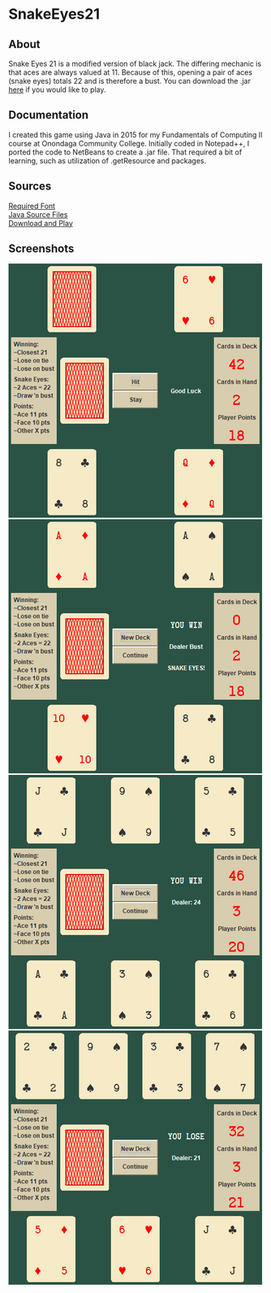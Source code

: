 # SnakeEyes21
## About
Snake Eyes 21 is a modified version of black jack. The differing mechanic is that aces are always valued at 11. 
Because of this, opening a pair of aces (snake eyes) totals 22 and is therefore a bust. You can download the
.jar [here](SnakeEyes21/dist/SnakeEyes21.jar) if you would like to play.
## Documentation
I created this game using Java in 2015 for my Fundamentals of Computing II course at Onondaga Community College.
Initially coded in Notepad++, I ported the code to NetBeans to create a .jar file. That required a bit of learning,
such as utilization of .getResource and packages.
## Sources
[Required Font](SnakeEyes21/CARDC___.TTF)  
[Java Source Files](SnakeEyes21/src/JavaSources)  
[Download and Play](SnakeEyes21/dist/SnakeEyes21.jar)
## Screenshots
![](Screenshots/start.PNG?raw=true)
![](Screenshots/snake.PNG?raw=true)
![](Screenshots/win.PNG?raw=true)
![](Screenshots/lose.PNG?raw=true)

